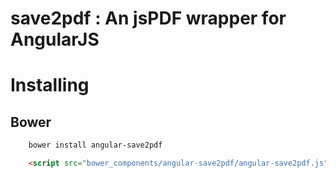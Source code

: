 # save2pdf : An jsPDF wrapper  for AngularJS


# Installing

## Bower

```bash
    bower install angular-save2pdf
```

```html
    <script src="bower_components/angular-save2pdf/angular-save2pdf.js">
```
